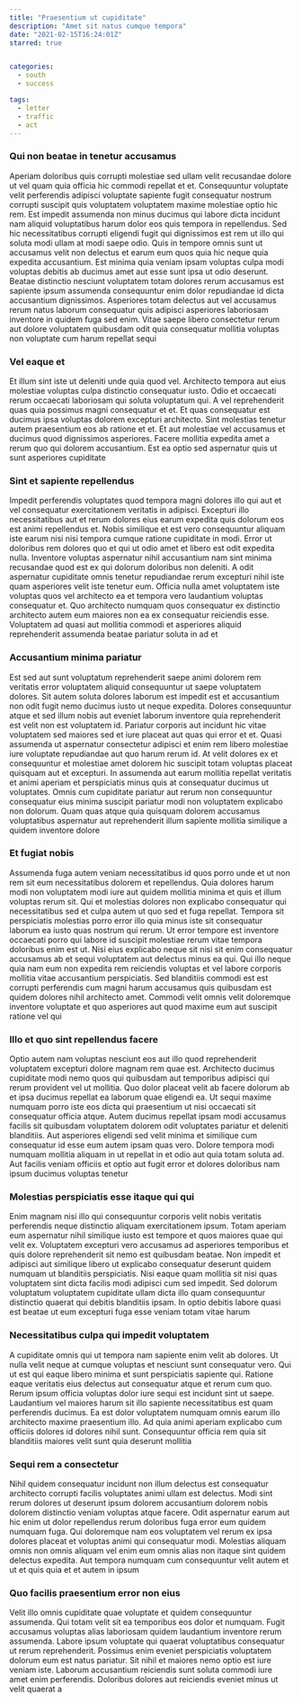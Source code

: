 ```yaml
---
title: "Praesentium ut cupiditate"
description: "Amet sit natus cumque tempora"
date: "2021-02-15T16:24:01Z"
starred: true


categories:
  - south
  - success

tags:
  - letter
  - traffic
  - act
---
```




### Qui non beatae in tenetur accusamus

Aperiam doloribus quis corrupti molestiae sed ullam velit recusandae dolore ut vel quam quia officia hic commodi repellat et et. Consequuntur voluptate velit perferendis adipisci voluptate sapiente fugit consequatur nostrum corrupti suscipit quis voluptatem voluptatem maxime molestiae optio hic rem. Est impedit assumenda non minus ducimus qui labore dicta incidunt nam aliquid voluptatibus harum dolor eos quis tempora in repellendus. Sed hic necessitatibus corrupti eligendi fugit qui dignissimos est rem ut illo qui soluta modi ullam at modi saepe odio. Quis in tempore omnis sunt ut accusamus velit non delectus et earum eum quos quia hic neque quia expedita accusantium. Est minima quia veniam ipsam voluptas culpa modi voluptas debitis ab ducimus amet aut esse sunt ipsa ut odio deserunt. Beatae distinctio nesciunt voluptatem totam dolores rerum accusamus est sapiente ipsum assumenda consequuntur enim dolor repudiandae id dicta accusantium dignissimos. Asperiores totam delectus aut vel accusamus rerum natus laborum consequatur quis adipisci asperiores laboriosam inventore in quidem fuga sed enim. Vitae saepe libero consectetur rerum aut dolore voluptatem quibusdam odit quia consequatur mollitia voluptas non voluptate cum harum repellat sequi

### Vel eaque et

Et illum sint iste ut deleniti unde quia quod vel. Architecto tempora aut eius molestiae voluptas culpa distinctio consequatur iusto. Odio et occaecati rerum occaecati laboriosam qui soluta voluptatum qui. A vel reprehenderit quas quia possimus magni consequatur et et. Et quas consequatur est ducimus ipsa voluptas dolorem excepturi architecto. Sint molestias tenetur autem praesentium eos ab ratione et et. Et aut molestiae vel accusamus et ducimus quod dignissimos asperiores. Facere mollitia expedita amet a rerum quo qui dolorem accusantium. Est ea optio sed aspernatur quis ut sunt asperiores cupiditate

### Sint et sapiente repellendus

Impedit perferendis voluptates quod tempora magni dolores illo qui aut et vel consequatur exercitationem veritatis in adipisci. Excepturi illo necessitatibus aut et rerum dolores eius earum expedita quis dolorum eos est animi repellendus et. Nobis similique et est vero consequuntur aliquam iste earum nisi nisi tempora cumque ratione cupiditate in modi. Error ut doloribus rem dolores quo et qui ut odio amet et libero est odit expedita nulla. Inventore voluptas aspernatur nihil accusantium nam sint minima recusandae quod est ex qui dolorum doloribus non deleniti. A odit aspernatur cupiditate omnis tenetur repudiandae rerum excepturi nihil iste quam asperiores velit iste tenetur eum. Officia nulla amet voluptatem iste voluptas quos vel architecto ea et tempora vero laudantium voluptas consequatur et. Quo architecto numquam quos consequatur ex distinctio architecto autem eum maiores non ea ex consequatur reiciendis esse. Voluptatem ad quasi aut mollitia commodi et asperiores aliquid reprehenderit assumenda beatae pariatur soluta in ad et

### Accusantium minima pariatur

Est sed aut sunt voluptatum reprehenderit saepe animi dolorem rem veritatis error voluptatem aliquid consequuntur ut saepe voluptatem dolores. Sit autem soluta dolores laborum est impedit est et accusantium non odit fugit nemo ducimus iusto ut neque expedita. Dolores consequuntur atque et sed illum nobis aut eveniet laborum inventore quia reprehenderit est velit non est voluptatem id. Pariatur corporis aut incidunt hic vitae voluptatem sed maiores sed et iure placeat aut quas qui error et et. Quasi assumenda ut aspernatur consectetur adipisci et enim rem libero molestiae iure voluptate repudiandae aut quo harum rerum id. At velit dolores ex et consequuntur et molestiae amet dolorem hic suscipit totam voluptas placeat quisquam aut et excepturi. In assumenda aut earum mollitia repellat veritatis et animi aperiam et perspiciatis minus quis at consequatur ducimus ut voluptates. Omnis cum cupiditate pariatur aut rerum non consequuntur consequatur eius minima suscipit pariatur modi non voluptatem explicabo non dolorum. Quam quas atque quia quisquam dolorem accusamus voluptatibus aspernatur aut reprehenderit illum sapiente mollitia similique a quidem inventore dolore

### Et fugiat nobis

Assumenda fuga autem veniam necessitatibus id quos porro unde et ut non rem sit eum necessitatibus dolorem et repellendus. Quia dolores harum modi non voluptatem modi iure aut quidem mollitia minima et quis et illum voluptas rerum sit. Qui et molestias dolores non explicabo consequatur qui necessitatibus sed et culpa autem ut quo sed et fuga repellat. Tempora sit perspiciatis molestias porro error illo quia minus iste sit consequatur laborum ea iusto quas nostrum qui rerum. Ut error tempore est inventore occaecati porro qui labore id suscipit molestiae rerum vitae tempora doloribus enim est ut. Nisi eius explicabo neque sit nisi sit enim consequatur accusamus ab et sequi voluptatem aut delectus minus ea qui. Qui illo neque quia nam eum non expedita rem reiciendis voluptas et vel labore corporis mollitia vitae accusantium perspiciatis. Sed blanditiis commodi est est corrupti perferendis cum magni harum accusamus quis quibusdam est quidem dolores nihil architecto amet. Commodi velit omnis velit doloremque inventore voluptate et quo asperiores aut quod maxime eum aut suscipit ratione vel qui

### Illo et quo sint repellendus facere

Optio autem nam voluptas nesciunt eos aut illo quod reprehenderit voluptatem excepturi dolore magnam rem quae est. Architecto ducimus cupiditate modi nemo quos qui quibusdam aut temporibus adipisci qui rerum provident vel ut mollitia. Quo dolor placeat velit ab facere dolorum ab et ipsa ducimus repellat ea laborum quae eligendi ea. Ut sequi maxime numquam porro iste eos dicta qui praesentium ut nisi occaecati sit consequatur officia atque. Autem ducimus repellat ipsam modi accusamus facilis sit quibusdam voluptatem dolorem odit voluptates pariatur et deleniti blanditiis. Aut asperiores eligendi sed velit minima et similique cum consequatur id esse eum autem ipsam quas vero. Dolore tempora modi numquam mollitia aliquam in ut repellat in et odio aut quia totam soluta ad. Aut facilis veniam officiis et optio aut fugit error et dolores doloribus nam ipsum ducimus voluptas tenetur

### Molestias perspiciatis esse itaque qui qui

Enim magnam nisi illo qui consequuntur corporis velit nobis veritatis perferendis neque distinctio aliquam exercitationem ipsum. Totam aperiam eum aspernatur nihil similique iusto est tempore et quos maiores quae qui velit ex. Voluptatem excepturi vero accusamus ad asperiores temporibus et quis dolore reprehenderit sit nemo est quibusdam beatae. Non impedit et adipisci aut similique libero ut explicabo consequatur deserunt quidem numquam ut blanditiis perspiciatis. Nisi eaque quam mollitia sit nisi quas voluptatem sint dicta facilis modi adipisci cum sed impedit. Sed dolorum voluptatum voluptatem cupiditate ullam dicta illo quam consequuntur distinctio quaerat qui debitis blanditiis ipsam. In optio debitis labore quasi est beatae ut eum excepturi fuga esse veniam totam vitae harum

### Necessitatibus culpa qui impedit voluptatem

A cupiditate omnis qui ut tempora nam sapiente enim velit ab dolores. Ut nulla velit neque at cumque voluptas et nesciunt sunt consequatur vero. Qui ut est qui eaque libero minima et sunt perspiciatis sapiente qui. Ratione eaque veritatis eius delectus aut consequatur atque et rerum cum quo. Rerum ipsum officia voluptas dolor iure sequi est incidunt sint ut saepe. Laudantium vel maiores harum sit illo sapiente necessitatibus est quam perferendis ducimus. Ea est dolor voluptatem numquam omnis earum illo architecto maxime praesentium illo. Ad quia animi aperiam explicabo cum officiis dolores id dolores nihil sunt. Consequuntur officia rem quia sit blanditiis maiores velit sunt quia deserunt mollitia

### Sequi rem a consectetur

Nihil quidem consequatur incidunt non illum delectus est consequatur architecto corrupti facilis voluptates animi ullam est delectus. Modi sint rerum dolores ut deserunt ipsum dolorem accusantium dolorem nobis dolorem distinctio veniam voluptas atque facere. Odit aspernatur earum aut hic enim ut dolor repellendus rerum doloribus fuga error eum quidem numquam fuga. Qui doloremque nam eos voluptatem vel rerum ex ipsa dolores placeat et voluptas animi qui consequatur modi. Molestias aliquam omnis non omnis aliquam vel enim eum omnis alias non itaque sint quidem delectus expedita. Aut tempora numquam cum consequuntur velit autem et ut et quis quia et et autem in ipsum

### Quo facilis praesentium error non eius

Velit illo omnis cupiditate quae voluptate et quidem consequuntur assumenda. Qui totam velit sit ea temporibus eos dolor et numquam. Fugit accusamus voluptas alias laboriosam quidem laudantium inventore rerum assumenda. Labore ipsum voluptate qui quaerat voluptatibus consequatur ut rerum reprehenderit. Possimus enim eveniet perspiciatis voluptatem dolorum eum est natus pariatur. Sit nihil et maiores nemo optio est iure veniam iste. Laborum accusantium reiciendis sunt soluta commodi iure amet enim perferendis. Doloribus dolores aut reiciendis eveniet minus ut velit quaerat a


